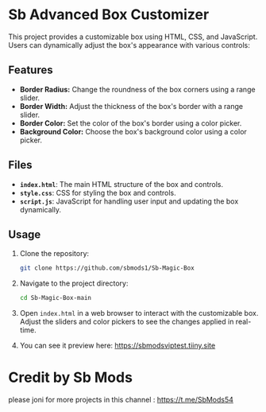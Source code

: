 # Sb Advanced Box Customizer

This project provides a customizable box using HTML, CSS, and JavaScript. Users can dynamically adjust the box's appearance with various controls:

## Features

- **Border Radius:** Change the roundness of the box corners using a range slider.
- **Border Width:** Adjust the thickness of the box's border with a range slider.
- **Border Color:** Set the color of the box's border using a color picker.
- **Background Color:** Choose the box's background color using a color picker.

## Files

- **`index.html`**: The main HTML structure of the box and controls.
- **`style.css`**: CSS for styling the box and controls.
- **`script.js`**: JavaScript for handling user input and updating the box dynamically.

## Usage

1. Clone the repository:
    ```bash
    git clone https://github.com/sbmods1/Sb-Magic-Box
    ```
2. Navigate to the project directory:
    ```bash
    cd Sb-Magic-Box-main
    ```
3. Open `index.html` in a web browser to interact with the customizable box. Adjust the sliders and color pickers to see the changes applied in real-time.

4. You can see it preview here:
   https://sbmodsviptest.tiiny.site

# Credit by Sb Mods
please joni for more projects in this
channel : https://t.me/SbMods54
